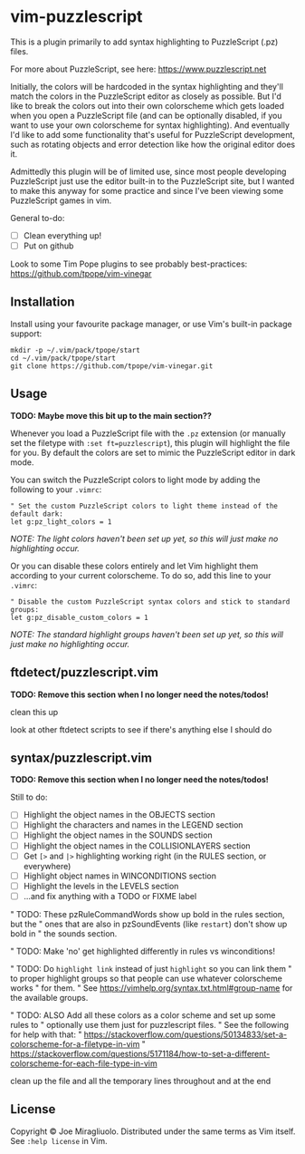 # vim-puzzlescript

This is a plugin primarily to add syntax highlighting to PuzzleScript (.pz) files.

For more about PuzzleScript, see here: https://www.puzzlescript.net

Initially, the colors will be hardcoded in the syntax highlighting and they'll match the colors in the PuzzleScript editor as closely as possible. But I'd like to break the colors out into their own colorscheme which gets loaded when you open a PuzzleScript file (and can be optionally disabled, if you want to use your own colorscheme for syntax highlighting). And eventually I'd like to add some functionality that's useful for PuzzleScript development, such as rotating objects and error detection like how the original editor does it.

Admittedly this plugin will be of limited use, since most people developing PuzzleScript just use the editor built-in to the PuzzleScript site, but I wanted to make this anyway for some practice and since I've been viewing some PuzzleScript games in vim.

General to-do:

- [ ] Clean everything up!
- [ ] Put on github

Look to some Tim Pope plugins to see probably best-practices:
https://github.com/tpope/vim-vinegar

## Installation

Install using your favourite package manager, or use Vim's built-in package support:

    mkdir -p ~/.vim/pack/tpope/start
    cd ~/.vim/pack/tpope/start
    git clone https://github.com/tpope/vim-vinegar.git

## Usage

**TODO: Maybe move this bit up to the main section??**

Whenever you load a PuzzleScript file with the `.pz` extension (or manually set the filetype with `:set ft=puzzlescript`), this plugin will highlight the file for you. By default the colors are set to mimic the PuzzleScript editor in dark mode.

You can switch the PuzzleScript colors to light mode by adding the following to your `.vimrc`:

```vim
" Set the custom PuzzleScript colors to light theme instead of the default dark:
let g:pz_light_colors = 1
```

*NOTE: The light colors haven't been set up yet, so this will just make no highlighting occur.*

Or you can disable these colors entirely and let Vim highlight them according to your current colorscheme. To do so, add this line to your `.vimrc`:

```vim
" Disable the custom PuzzleScript syntax colors and stick to standard groups:
let g:pz_disable_custom_colors = 1
```

*NOTE: The standard highlight groups haven't been set up yet, so this will just make no highlighting occur.*


## ftdetect/puzzlescript.vim

**TODO: Remove this section when I no longer need the notes/todos!**

clean this up

look at other ftdetect scripts to see if there's anything else I should do


## syntax/puzzlescript.vim

**TODO: Remove this section when I no longer need the notes/todos!**

Still to do:

- [ ] Highlight the object names in the OBJECTS section
- [ ] Highlight the characters and names in the LEGEND section
- [ ] Highlight the object names in the SOUNDS section
- [ ] Highlight the object names in the COLLISIONLAYERS section
- [ ] Get `[>` and `|>` highlighting working right (in the RULES section, or everywhere)
- [ ] Highlight object names in WINCONDITIONS section
- [ ] Highlight the levels in the LEVELS section
- [ ] ...and fix anything with a TODO or FIXME label

" TODO: These pzRuleCommandWords show up bold in the rules section, but the
" ones that are also in pzSoundEvents (like `restart`) don't show up bold in
" the sounds section.

" TODO: Make 'no' get highlighted differently in rules vs winconditions!

" TODO: Do `highlight link` instead of just `highlight` so you can link them
" to proper highlight groups so that people can use whatever colorscheme works
" for them.
" See https://vimhelp.org/syntax.txt.html#group-name for the available groups.

" TODO: ALSO Add all these colors as a color scheme and set up some rules to
" optionally use them just for puzzlescript files.
" See the following for help with that:
" https://stackoverflow.com/questions/50134833/set-a-colorscheme-for-a-filetype-in-vim
" https://stackoverflow.com/questions/5171184/how-to-set-a-different-colorscheme-for-each-file-type-in-vim

clean up the file and all the temporary lines throughout and at the end


## License

Copyright © Joe Miragliuolo.  Distributed under the same terms as Vim itself.
See `:help license` in Vim.

